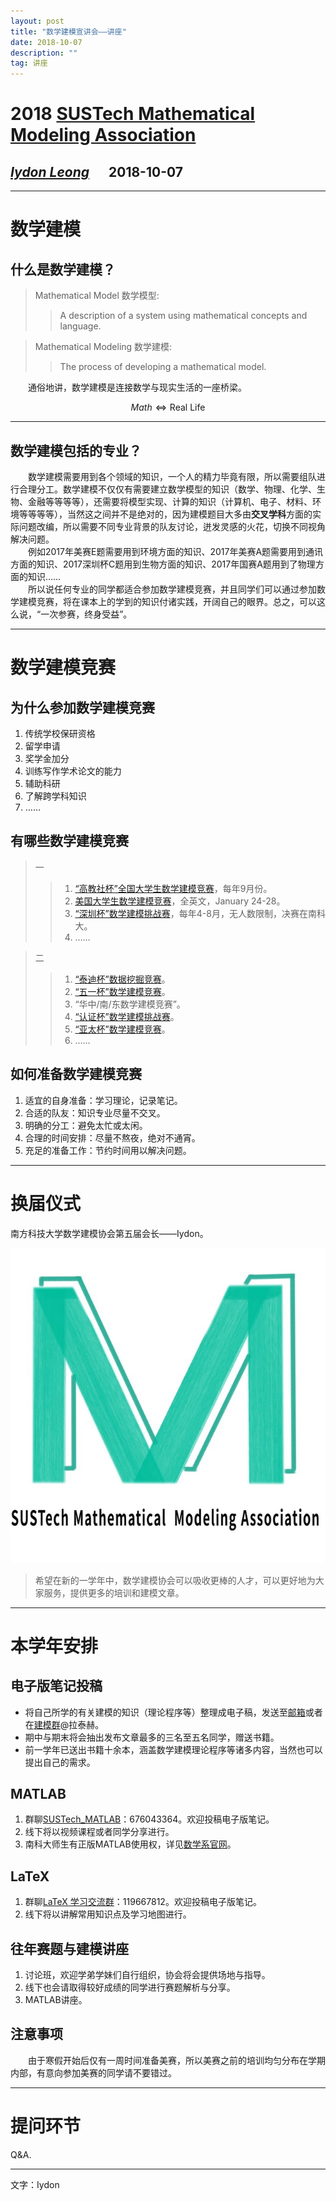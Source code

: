 ```yaml
---
layout: post
title: "数学建模宣讲会——讲座"
date: 2018-10-07
description: ""
tag: 讲座
---
```


<script type="text/javascript" async src="https://cdn.mathjax.org/mathjax/latest/MathJax.js?config=TeX-MML-AM_CHTML"> </script>

2018 [SUSTech Mathematical Modeling Association](https://github.com/sustech-mma)
===
## *[Iydon Leong](https://github.com/Iydon)*  &ensp;&ensp;  2018-10-07
* * *

# 数学建模
## 什么是数学建模？
> Mathematical Model 数学模型:  
>> A description of a system using mathematical concepts and language.  

> Mathematical Modeling 数学建模:  
>> The process of developing a mathematical model.  

&emsp;&emsp;通俗地讲，数学建模是连接数学与现实生活的一座桥梁。  

$$Math\Longleftrightarrow\text{Real Life}$$

* * *
## 数学建模包括的专业？
&emsp;&emsp;数学建模需要用到各个领域的知识，一个人的精力毕竟有限，所以需要组队进行合理分工。数学建模不仅仅有需要建立数学模型的知识（数学、物理、化学、生物、金融等等等等），还需要将模型实现、计算的知识（计算机、电子、材料、环境等等等等），当然这之间并不是绝对的，因为建模题目大多由**交叉学科**方面的实际问题改编，所以需要不同专业背景的队友讨论，迸发灵感的火花，切换不同视角解决问题。  
&emsp;&emsp;例如2017年美赛E题需要用到环境方面的知识、2017年美赛A题需要用到通讯方面的知识、2017深圳杯C题用到生物方面的知识、2017年国赛A题用到了物理方面的知识……  
&emsp;&emsp;所以说任何专业的同学都适合参加数学建模竞赛，并且同学们可以通过参加数学建模竞赛，将在课本上的学到的知识付诸实践，开阔自己的眼界。总之，可以这么说，“一次参赛，终身受益”。  

* * *
# 数学建模竞赛
## 为什么参加数学建模竞赛
1. 传统学校保研资格
2. 留学申请
3. 奖学金加分
4. 训练写作学术论文的能力
5. 辅助科研
6. 了解跨学科知识
7. ……

## 有哪些数学建模竞赛
> 一  
>> 1. [“高教社杯”全国大学生数学建模竞赛](http://www.mcm.edu.cn/ "CUMCM")，每年9月份。  
>> 2. [美国大学生数学建模竞赛](http://www.comap.com/ "MCM/ICM")，全英文，January 24-28。  
>> 3. [“深圳杯”数学建模挑战赛](http://www.mcm.edu.cn/html_cn/block/784a79bf4a6e2f171d2d9a44f0644fca.html)，每年4-8月，无人数限制，决赛在南科大。  
>> 4. ……

> 二  
>> 1. [“泰迪杯”数据挖掘竞赛](http://www.tipdm.org/bdrace/index.html)。  
>> 2. [“五一杯”数学建模竞赛](http://51mcm.cumt.edu.cn/)。  
>> 3. “华中/南/东数学建模竞赛”。  
>> 4. [“认证杯”数学建模挑战赛](http://www.tzmcm.cn/)。  
>> 5. [“亚太杯”数学建模竞赛](http://www.saikr.com/apmcm/)。  
>> 6. ……

## 如何准备数学建模竞赛
1. 适宜的自身准备：学习理论，记录笔记。  
2. 合适的队友：知识专业尽量不交叉。  
3. 明确的分工：避免太忙或太闲。  
4. 合理的时间安排：尽量不熬夜，绝对不通宵。  
5. 充足的准备工作：节约时间用以解决问题。  

* * *
# 换届仪式
南方科技大学数学建模协会第五届会长——Iydon。  

![](/images/posts/2018-10-07-xuan-jiang-1.jpg)

> 希望在新的一学年中，数学建模协会可以吸收更棒的人才，可以更好地为大家服务，提供更多的培训和建模文章。

* * *
# 本学年安排
## 电子版笔记投稿
* 将自己所学的有关建模的知识（理论程序等）整理成电子稿，发送至[邮箱](mailto:mma@sustc.edu.cn "数学建模协会")或者在[建模群](https://jq.qq.com/?_wv=1027&k=5scpKuP)@拉泰赫。  
* 期中与期末将会抽出发布文章最多的三名至五名同学，赠送书籍。  
* 前一学年已送出书籍十余本，涵盖数学建模理论程序等诸多内容，当然也可以提出自己的需求。  

## MATLAB
1. 群聊[SUSTech_MATLAB](https://jq.qq.com/?_wv=1027&k=58niETS
)：676043364。欢迎投稿电子版笔记。  
2. 线下将以视频课程或者同学分享进行。  
3. 南科大师生有正版MATLAB使用权，详见[数学系官网](http://math.sustc.edu.cn/download.html "安装激活指南")。  

## LaTeX
1. 群聊[LaTeX 学习交流群](https://jq.qq.com/?_wv=1027&k=5dk2sHJ)：119667812。欢迎投稿电子版笔记。  
2. 线下将以讲解常用知识点及学习地图进行。  

## 往年赛题与建模讲座
1. 讨论班，欢迎学弟学妹们自行组织，协会将会提供场地与指导。  
2. 线下也会请取得较好成绩的同学进行赛题解析与分享。
3.  MATLAB讲座。  

## 注意事项
&emsp;&emsp;由于寒假开始后仅有一周时间准备美赛，所以美赛之前的培训均匀分布在学期内部，有意向参加美赛的同学请不要错过。  

* * *
# 提问环节
Q&A.

* * *
文字：Iydon
